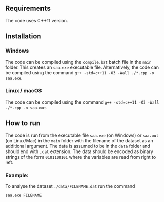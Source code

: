 ## Requirements
The code uses C++11 version.

## Installation

### Windows

The code can be compiled using the `compile.bat` batch file in the `main` folder. This creates an `saa.exe` executable file. Alternatively, the code can be compiled using the command `g++ -std=c++11 -O3 -Wall ./*.cpp -o saa.exe`.

### Linux / macOS

The code can be compiled using the command `g++ -std=c++11 -O3 -Wall ./*.cpp -o saa.out`.

## How to run

The code is run from the executable file `saa.exe` (on Windows) or `saa.out` (on Linux/Mac) in the `main` folder with the filename of the dataset as an additional argument. The data is assumed to be in the `data` folder and should end with `.dat` extension. The data should be encoded as binary strings of the form `0101100101` where the variables are read from right to left. 

### Example:

To analyse the dataset `./data/FILENAME.dat` run the command

`saa.exe FILENAME`


